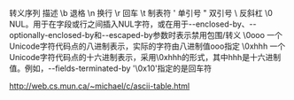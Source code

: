 转义序列    描述
\b               退格
\n               换行
\r               回车
\t               制表符
\'               单引号
\"               双引号
\\               反斜杠
\0               NUL。用于在字段或行之间插入NUL字符，或在用于--enclosed-by、--optionally-enclosed-by和--escaped-by参数时表示禁用包围/转义
\0ooo         一个Unicode字符代码点的八进制表示，实际的字符由八进制值ooo指定
\0xhhh       一个Unicode字符代码点的十六进制表示，采用\0xhhh的形式，其中hhh是十六进制值。例如，--fields-terminated-by '\0x10'指定的是回车符

http://web.cs.mun.ca/~michael/c/ascii-table.html
